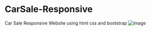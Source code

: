 # CarSale-Responsive
Car Sale Responsive Website using html css and bootstrap
![image](https://user-images.githubusercontent.com/82168872/186083059-ba221601-62e2-4ffc-8d47-ae2828bd838e.png)
